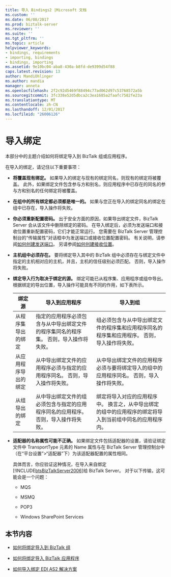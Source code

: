 ```yaml
---
title: 导入 Bindings2 |Microsoft 文档
ms.custom: ''
ms.date: 06/08/2017
ms.prod: biztalk-server
ms.reviewer: ''
ms.suite: ''
ms.tgt_pltfrm: ''
ms.topic: article
helpviewer_keywords:
- bindings, requirements
- importing, bindings
- bindings, importing
ms.assetid: 9e10bc04-aba8-430a-b8fd-de9399d54f88
caps.latest.revision: 13
author: MandiOhlinger
ms.author: mandia
manager: anneta
ms.openlocfilehash: 2f2c92d5469f88494c77ad062d97c53768572a5b
ms.sourcegitcommit: 3fc338e52d5dbca2c3ea1685a2faafc7582fe23a
ms.translationtype: MT
ms.contentlocale: zh-CN
ms.lasthandoff: 12/01/2017
ms.locfileid: "26006126"
---
```

# <a name="importing-bindings"></a>导入绑定
本部分中的主题介绍如何将绑定导入到 BizTalk 组或应用程序。  
  
 在导入的绑定，请记住以下重要事项：  
  
-   **将覆盖现有绑定。** 如果导入的绑定与现有的绑定同名，则现有的绑定将被覆盖。 此外，如果绑定文件包含参与方和别名，则应用程序中已存在的同名的参与方和别名的任何绑定将被覆盖。  
  
-   **在组中的所有绑定都必须都是唯一的。** 如果与您正在导入的绑定同名的绑定在组中已存在，导入操作将失败。  
  
-   **你必须重新配置密码。** 出于安全方面的原因，如果导出绑定文件，BizTalk Server 会从该文件中删除绑定的密码。 在导入绑定后，必须为发送端口和接收位置重新配置密码，它们才能正常运行。 您需要在 BizTalk Server 管理控制台的“传输属性”对话框中为发送端口或接收位置配置密码。 有关说明，请参阅[如何创建发送端口](../core/how-to-create-a-send-port2.md)。 另请参阅[如何创建接收位置](../core/how-to-create-a-receive-location.md)。  
  
-   **主机组中必须存在。** 要将绑定导入其中的 BizTalk 组中必须存在与绑定文件中指定的主机相对应的主机，并且，主机的信任级别必须匹配。 否则，导入操作将失败。  
  
-   **绑定导入行为取决于绑定的源。** 绑定可能已从程序集、应用程序或组中导出。 根据绑定的导出位置，导入操作可能具有不同的作用，如下表所示。  
  
    |绑定源|导入到应用程序|导入到组|  
    |----------------------------|-----------------------------------|----------------------------|  
    |从程序集导出的绑定|指定的应用程序必须包含与从中导出绑定文件的程序集同名的程序集。 否则，导入操作将失败。|组必须包含与从中导出绑定文件的程序集和应用程序同名的程序集和应用程序。 否则，导入操作将失败。|  
    |从应用程序导出的绑定|从中导出绑定文件的应用程序必须与指定的应用程序同名。 否则，导入操作将失败。|从中导出绑定文件的应用程序必须与要将绑定导入的组中的应用程序同名。 否则，导入操作将失败。|  
    |从组导出的绑定|从中导出绑定文件的组必须包含与指定的应用程序同名的应用程序。 否则，导入操作将失败。|绑定将导入对应的应用程序中。 换言之，从中导出绑定的组中的应用程序的绑定将导入到当前组中同名的应用程序内。|  
  
-   **适配器的名称属性可能不正确。** 如果绑定文件包括适配器的设置，请验证绑定文件中 TransportType 元素的 Name 属性与在 BizTalk Server 管理控制台中（在“平台设置”>“适配器”下）为该适配器配置的属性相同。  
  
     具体而言，你应验证这种情况，在导入来自绑定[!INCLUDE[btsBizTalkServer2006](../includes/btsbiztalkserver2006-md.md)]给 BizTalk Server。 对于以下传输，这可能会是一个问题：  
  
    -   MQS  
  
    -   MSMQ  
  
    -   POP3  
  
    -   Windows SharePoint Services  
  
## <a name="in-this-section"></a>本节内容  
  
-   [如何将绑定导入到 BizTalk 组](../core/how-to-import-bindings-into-a-biztalk-group.md)  
  
-   [如何将绑定导入 BizTalk 应用程序](../core/how-to-import-bindings-into-a-biztalk-application.md)  
  
-   [如何导入绑定 EDI AS2 解决方案](../core/how-to-import-bindings-for-an-edi-as2-solution.md)